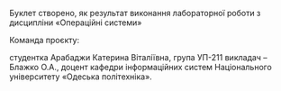 Буклет створено, як результат виконання лабораторної роботи з дисципліни «Операційні системи»

Команда проєкту:

студентка Арабаджи Катерина Віталіївна, група УП-211
викладач – Блажко О.А., доцент кафедри інформаційних систем Національного університету «Одеська політехніка».
